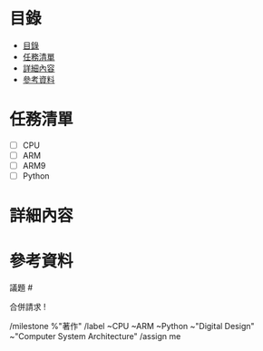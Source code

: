 <!--
著作 類型議題與合併請求通用範例

標題規則：

- CPU 摘要（盡量為英文，如果不行中文即可）
- CPU ARM 摘要（盡量為英文，如果不行中文即可）
- CPU ARM9 摘要（盡量為英文，如果不行中文即可）
- CPU Python 摘要（盡量為英文，如果不行中文即可）

目的：

用於安排設計CPU相關的任務、議題、提交、合併請求、任務流程看板、里程碑、流程、專案或計畫，可以提供詳細的說明與安排。

紀錄重點：

詳細紀錄設計CPU的任務、議題、提交、合併請求、任務流程看板、里程碑、流程、專案或計畫，以提供他人查看或被指派完成時有詳細的說明可以使用。

說明：

當有設計CPU的任務、議題、提交、合併請求、任務流程看板、里程碑、流程、專案或計畫需要安排、規劃或提出時，可以通過此議題來建立。此外除了安排，還可以用於檔案共用、事情討論與總結等功用，並搭配標籤、里程碑等快速找到指定的議題。

內容以16小時內完成為主，如果不能在16小時完成該議題，要再拆解議題的內容與任務。

當然此議題為暫時建立安排的，如果實際使用時發現需要更詳細規劃不同議題類型可以再新增其他種類。

-->

# 目錄
<!--
目錄應當由Atom自動產生最為佳，請使用Atom編輯並使用markdown-preview-enhanced。

套件網址：https://atom.io/packages/markdown-preview-enhanced
-->

<!-- @import "[TOC]" {cmd="toc" depthFrom=1 depthTo=6 orderedList=false} -->
<!-- code_chunk_output -->

- [目錄](#目錄)
- [任務清單](#任務清單)
- [詳細內容](#詳細內容)
- [參考資料](#參考資料)

<!-- /code_chunk_output -->

# 任務清單
<!--
安排任務的清單，單配勾選的任務。
-->

- [ ] CPU
- [ ] ARM
- [ ] ARM9
- [ ] Python

# 詳細內容

# 參考資料
<!--
這項議題要閱讀的相關資訊，請依照格式填寫。

- [網頁標題名稱](連結)
- [網頁標題名稱](連結)
- [網頁標題名稱](連結)

-->

議題 #

合併請求 !

/milestone %"著作"
/label ~CPU ~ARM ~Python ~"Digital Design" ~"Computer System Architecture"
/assign me
